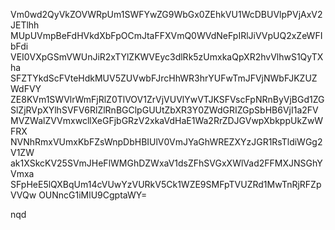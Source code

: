 Vm0wd2QyVkZOVWRpUm1SWFYwZG9WbGx0ZEhkVU1WcDBUVlpPVjAxV2JETlhh
MUpUVmpBeFdHVkdXbFpOCmJtaFFXVmQ0WVdNeFpIRlJiVVpUQ2xZeWFIbFdi
VEI0VXpGSmVWUnJiR2xTYlZKWVEyc3dlRk5zUmxkaQpXR2hvVlhwS1QyTXha
SFZTYkdScFVteHdkMUV5ZUVwbFJrcHhWR3hrYUFwTmJFVjNWbFJKZUZWdFVY
ZE8KVm1SWVlrWmFjRlZ0TlVOV1ZrVjVUVlYwVTJKSFVscFpNRnByVjBGd1ZG
SlZjRVpXYlhSVFV6RlZlRnBGClpGUUtZbXR3Y0ZWdGRIZGpSbHB6VjI1a2FV
MVZWalZVVmxwcllXeGFjbGRzV2xkaVdHaE1Wa2RrZDJGVwpXbkppUkZwWFRX
NVNhRmxVUmxKbFZsWnpDbHBIUlV0VmJYaGhWREZXYzJGR1RsTldiWGg2V1ZW
ak1XSkcKV25SVmJHeFlWMGhDZWxaV1dsZFhSVGxXWlVad2FFMXJNSGhYVmxa
SFpHeE5lQXBqUm14cVUwYzVURkV5Ck1WZE9SMFpTVUZRd1MwTnRjRFZpVVQw
OUNncG1iMlU9CgptaWY=

nqd